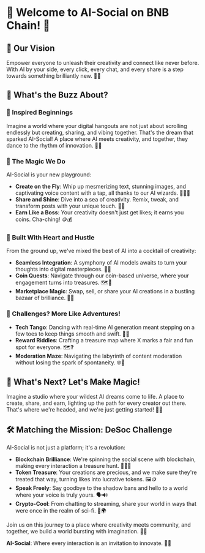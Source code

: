 # 🚀 **Welcome to AI-Social on BNB Chain!** 🚀

## 🌈 Our Vision

Empower everyone to unleash their creativity and connect like never before. With AI by your side, every click, every chat, and every share is a step towards something brilliantly new. 🎨💡

## 🎉 What's the Buzz About?

### 🌟 Inspired Beginnings

Imagine a world where your digital hangouts are not just about scrolling endlessly but creating, sharing, and vibing together. That's the dream that sparked AI-Social! A place where AI meets creativity, and together, they dance to the rhythm of innovation. 🕺🤖

### 🚀 The Magic We Do

AI-Social is your new playground:

- **Create on the Fly**: Whip up mesmerizing text, stunning images, and captivating voice content with a tap, all thanks to our AI wizards. 📝🎨🎤
- **Share and Shine**: Dive into a sea of creativity. Remix, tweak, and transform posts with your unique touch. 🔄✨
- **Earn Like a Boss**: Your creativity doesn't just get likes; it earns you coins. Cha-ching! 🪙💰

### 🔨 Built With Heart and Hustle

From the ground up, we've mixed the best of AI into a cocktail of creativity:

- **Seamless Integration**: A symphony of AI models awaits to turn your thoughts into digital masterpieces. 🧠🎼
- **Coin Quests**: Navigate through our coin-based universe, where your engagement turns into treasures. 🗺️💎
- **Marketplace Magic**: Swap, sell, or share your AI creations in a bustling bazaar of brilliance. 🏪🌟

### 🚧 Challenges? More Like Adventures!

- **Tech Tango**: Dancing with real-time AI generation meant stepping on a few toes to keep things smooth and swift. 💃🕺
- **Reward Riddles**: Crafting a treasure map where X marks a fair and fun spot for everyone. 🗺️❓
- **Moderation Maze**: Navigating the labyrinth of content moderation without losing the spark of spontaneity. 🌐🔐

## 🔮 What's Next? Let's Make Magic!

Imagine a studio where your wildest AI dreams come to life. A place to create, share, and earn, lighting up the path for every creator out there. That's where we're headed, and we're just getting started! 🌠🎩

## 🛠️ Matching the Mission: DeSoc Challenge

AI-Social is not just a platform; it's a revolution:

- **Blockchain Brilliance**: We're spinning the social scene with blockchain, making every interaction a treasure hunt. 🏴‍☠️💎
- **Token Treasure**: Your creations are precious, and we make sure they're treated that way, turning likes into lucrative tokens. 🖼️🪙
- **Speak Freely**: Say goodbye to the shadow bans and hello to a world where your voice is truly yours. 🗣️🔊
- **Crypto-Cool**: From chatting to streaming, share your world in ways that were once in the realm of sci-fi. 📱🌍

Join us on this journey to a place where creativity meets community, and together, we build a world bursting with imagination. 🌈👾

**AI-Social**: Where every interaction is an invitation to innovate. 🎉🚀
